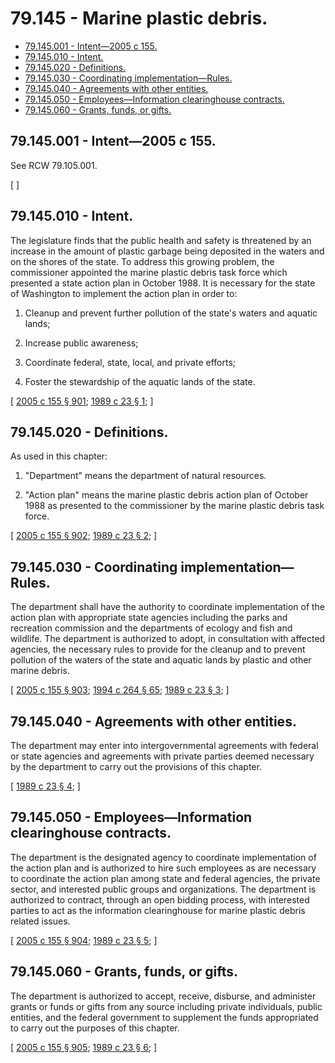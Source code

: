 # 79.145 - Marine plastic debris.
* [79.145.001 - Intent—2005 c 155.](#79145001---intent2005-c-155)
* [79.145.010 - Intent.](#79145010---intent)
* [79.145.020 - Definitions.](#79145020---definitions)
* [79.145.030 - Coordinating implementation—Rules.](#79145030---coordinating-implementationrules)
* [79.145.040 - Agreements with other entities.](#79145040---agreements-with-other-entities)
* [79.145.050 - Employees—Information clearinghouse contracts.](#79145050---employeesinformation-clearinghouse-contracts)
* [79.145.060 - Grants, funds, or gifts.](#79145060---grants-funds-or-gifts)
## 79.145.001 - Intent—2005 c 155.
See RCW 79.105.001.

\[ \]

## 79.145.010 - Intent.
The legislature finds that the public health and safety is threatened by an increase in the amount of plastic garbage being deposited in the waters and on the shores of the state. To address this growing problem, the commissioner appointed the marine plastic debris task force which presented a state action plan in October 1988. It is necessary for the state of Washington to implement the action plan in order to:

1. Cleanup and prevent further pollution of the state's waters and aquatic lands;

2. Increase public awareness;

3. Coordinate federal, state, local, and private efforts;

4. Foster the stewardship of the aquatic lands of the state.

\[ [2005 c 155 § 901](https://lawfilesext.leg.wa.gov/biennium/2005-06/Pdf/Bills/Session%20Laws/House/1491-S.SL.pdf?cite=2005%20c%20155%20§%20901); [1989 c 23 § 1](https://leg.wa.gov/CodeReviser/documents/sessionlaw/1989c23.pdf?cite=1989%20c%2023%20§%201); \]

## 79.145.020 - Definitions.
As used in this chapter:

1. "Department" means the department of natural resources.

2. "Action plan" means the marine plastic debris action plan of October 1988 as presented to the commissioner by the marine plastic debris task force.

\[ [2005 c 155 § 902](https://lawfilesext.leg.wa.gov/biennium/2005-06/Pdf/Bills/Session%20Laws/House/1491-S.SL.pdf?cite=2005%20c%20155%20§%20902); [1989 c 23 § 2](https://leg.wa.gov/CodeReviser/documents/sessionlaw/1989c23.pdf?cite=1989%20c%2023%20§%202); \]

## 79.145.030 - Coordinating implementation—Rules.
The department shall have the authority to coordinate implementation of the action plan with appropriate state agencies including the parks and recreation commission and the departments of ecology and fish and wildlife. The department is authorized to adopt, in consultation with affected agencies, the necessary rules to provide for the cleanup and to prevent pollution of the waters of the state and aquatic lands by plastic and other marine debris.

\[ [2005 c 155 § 903](https://lawfilesext.leg.wa.gov/biennium/2005-06/Pdf/Bills/Session%20Laws/House/1491-S.SL.pdf?cite=2005%20c%20155%20§%20903); [1994 c 264 § 65](https://lawfilesext.leg.wa.gov/biennium/1993-94/Pdf/Bills/Session%20Laws/House/2590.SL.pdf?cite=1994%20c%20264%20§%2065); [1989 c 23 § 3](https://leg.wa.gov/CodeReviser/documents/sessionlaw/1989c23.pdf?cite=1989%20c%2023%20§%203); \]

## 79.145.040 - Agreements with other entities.
The department may enter into intergovernmental agreements with federal or state agencies and agreements with private parties deemed necessary by the department to carry out the provisions of this chapter.

\[ [1989 c 23 § 4](https://leg.wa.gov/CodeReviser/documents/sessionlaw/1989c23.pdf?cite=1989%20c%2023%20§%204); \]

## 79.145.050 - Employees—Information clearinghouse contracts.
The department is the designated agency to coordinate implementation of the action plan and is authorized to hire such employees as are necessary to coordinate the action plan among state and federal agencies, the private sector, and interested public groups and organizations. The department is authorized to contract, through an open bidding process, with interested parties to act as the information clearinghouse for marine plastic debris related issues.

\[ [2005 c 155 § 904](https://lawfilesext.leg.wa.gov/biennium/2005-06/Pdf/Bills/Session%20Laws/House/1491-S.SL.pdf?cite=2005%20c%20155%20§%20904); [1989 c 23 § 5](https://leg.wa.gov/CodeReviser/documents/sessionlaw/1989c23.pdf?cite=1989%20c%2023%20§%205); \]

## 79.145.060 - Grants, funds, or gifts.
The department is authorized to accept, receive, disburse, and administer grants or funds or gifts from any source including private individuals, public entities, and the federal government to supplement the funds appropriated to carry out the purposes of this chapter.

\[ [2005 c 155 § 905](https://lawfilesext.leg.wa.gov/biennium/2005-06/Pdf/Bills/Session%20Laws/House/1491-S.SL.pdf?cite=2005%20c%20155%20§%20905); [1989 c 23 § 6](https://leg.wa.gov/CodeReviser/documents/sessionlaw/1989c23.pdf?cite=1989%20c%2023%20§%206); \]

